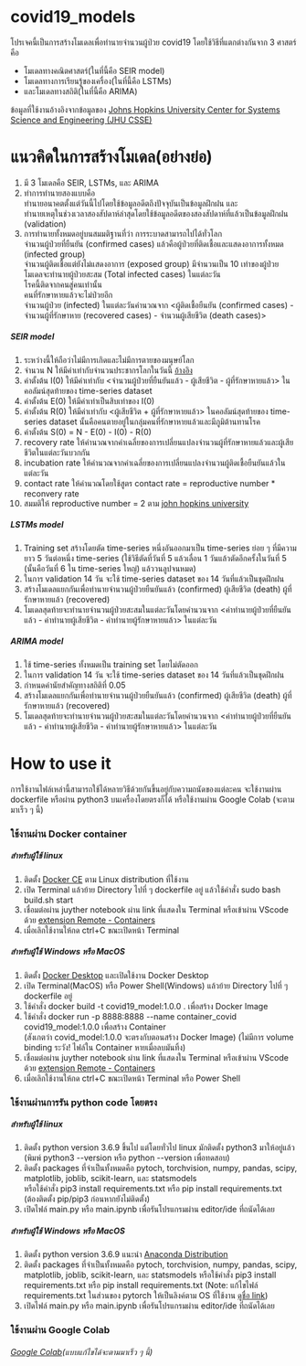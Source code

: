 # covid19_models
โปรเจคนี้เป็นการสร้างโมเดลเพื่อทำนายจำนวนผู้ป่วย covid19 โดยใช้วิธีที่แตกต่างกันจาก 3 ศาสตร์คือ 
* โมเดลทางคณิตศาสตร์(ในที่นี้คือ SEIR model) 
* โมเดลทางการเรียนรู้ของเครื่อง(ในที่นี้คือ LSTMs) 
* และโมเดลทางสถิติ(ในที่นี้คือ ARIMA)

ข้อมูลที่ใช้งานอ้างอิงจากข้อมูลของ [Johns Hopkins University Center for Systems Science and Engineering (JHU CSSE)](https://github.com/CSSEGISandData/COVID-19?fbclid=IwAR1CgDWM6JCC7QHLwpGj24LRODW50YWd6DUNGhYVIP90bevwgX_z1EUM0yY)

# แนวคิดในการสร้างโมเดล(อย่างย่อ)

1. มี 3 โมเดลคือ SEIR, LSTMs, และ ARIMA
2. ทำการทำนายสองแบบคือ   
   ทำนายอนาคตตั้งแต่วันนี้ไปโดยใช้ข้อมูลอดีตถึงปัจจุบันเป็นข้อมูลฝึกฝน และ   
   ทำนายเหตุในช่วงเวลาสองสัปดาห์ล่าสุดโดยใช้ข้อมูลอดีตของสองสัปดาห์ที่แล้วเป็นข้อมูลฝึกฝน (validation)   
3. การทำนายทั้งหมดอยู่บนสมมติฐานที่ว่า
   การระบาดสามารถไปได้ทั่วโลก   
   จำนวนผู้ป่วยที่ยืนยัน (confirmed cases) แล้วคือผู้ป่วยที่ติดเชื้อและแสดงอาการทั้งหมด (infected group)   
   จำนวนผู้ติดเชื้อแต่ยังไม่แสดงอาการ (exposed group) มีจำนวนเป็น 10 เท่าของผู้ป่วย   
   โมเดลจะทำนายผู้ป่วยสะสม (Total infected cases) ในแต่ละวัน   
   โรคนี้ติดจากคนสู่คนเท่านั้น   
   คนที่รักษาหายแล้วจะไม่ป่วยอีก   
   จำนวนผู้ป่วย (infected) ในแต่ละวันคำนวณจาก <ผู้ติดเชื้อยืนยัน (confirmed cases) - จำนวนผู้ที่รักษาหาย (recovered cases) - จำนวนผู้เสียชีวิต (death cases)>   
##### SEIR model
1. ระหว่างนี้ให้ถือว่าไม่มีการเกิดและไม่มีการตายของมนุษย์โลก
2. จำนวน N ให้มีค่าเท่ากับจำนวนประชากรโลกในวันนี้ [อ้างอิง](https://www.worldometers.info/world-population/) 
3. ค่าตั้งต้น I(0) ให้มีค่าเท่ากับ <จำนวนผู้ป่วยที่ยืนยันแล้ว - ผู้เสียชีวิต - ผู้ที่รักษาหายแล้ว> ในคอลัมน์สุดท้ายของ time-series dataset
4. ค่าตั้งต้น E(0) ให้มีค่าเท่าเป็นสิบเท่าของ I(0)
5. ค่าตั้งต้น R(0) ให้มีค่าเท่ากับ <ผู้เสียชีวิต + ผู้ที่รักษาหายแล้ว> ในคอลัมน์สุดท้ายของ time-series dataset นั้นคือคนตายอยู่ในกลุ่มคนที่รักษาหายแล้วและมีภูมิต้านทานโรค
6. ค่าตั้งต้น S(0) = N - E(0) - I(0) - R(0)
7. recovery rate ให้คำนวณจากค่าเฉลี่ยของการเปลี่ยนแปลงจำนวนผู้ที่รักษาหายแล้วและผู้เสียชีวิตในแต่ละวันบวกกัน
8. incubation rate ให้คำนวณจากค่าเฉลี่ยของการเปลี่ยนแปลงจำนวนผู้ติดเชื้อยืนยันแล้วในแต่ละวัน
9. contact rate ให้คำนวณโดยใช้สูตร contact rate = reproductive number * reconvery rate
10. สมมติให้ reproductive number = 2 ตาม [john hopkins university](https://systems.jhu.edu/research/public-health/ncov-model/)
##### LSTMs model
1. Training set สร้างโดยตัด time-series หนึ่งอันออกมาเป็น time-series ย่อย ๆ ที่มีความยาว 5 วันต่อหนึ่ง time-series (ใช้วิธีตัดที่วันที่ 5 แล้วเลื่อน 1 วันแล้วตัดอีกครั้งในวันที่ 5 (นั้นคือวันที่ 6 ใน time-series ใหญ่) แล้ววนลูปจนหมด)
2. ในการ validation 14 วัน จะใช้ time-series dataset ของ 14 วันที่แล้วเป็นชุดฝึกฝน
3. สร้างโมเดลแยกกันเพื่อทำนายจำนวนผู้ป่วยยืนยันแล้ว (confirmed) ผู้เสียชีวิต (death) ผู้ที่รักษาหายแล้ว (recovered)
4. โมเดลสุดท้ายจะทำนายจำนวนผู้ป่วยสะสมในแต่ละวันโดยคำนวนจาก <ค่าทำนายผู้ป่วยที่ยืนยันแล้ว - ค่าทำนายผู้เสียชีวิต - ค่าทำนายผู้รักษาหายแล้ว> ในแต่ละวัน
##### ARIMA model
1. ใช้ time-series ทั้งหมดเป็น training set โดยไม่ตัดออก
2. ในการ validation 14 วัน จะใช้ time-series dataset ของ 14 วันที่แล้วเป็นชุดฝึกฝน
3. กำหนดค่านัยสำคัญทางสถิติที่ 0.05
4. สร้างโมเดลแยกกันเพื่อทำนายจำนวนผู้ป่วยยืนยันแล้ว (confirmed) ผู้เสียชีวิต (death) ผู้ที่รักษาหายแล้ว (recovered)
5. โมเดลสุดท้ายจะทำนายจำนวนผู้ป่วยสะสมในแต่ละวันโดยคำนวนจาก <ค่าทำนายผู้ป่วยที่ยืนยันแล้ว - ค่าทำนายผู้เสียชีวิต - ค่าทำนายผู้รักษาหายแล้ว> ในแต่ละวัน

# How to use it
การใช้งานไฟล์เหล่านี้สามารถใช้ได้หลายวิธีด้วยกันขึ้นอยู่กับความถนัดของแต่ละคน จะใช้งานผ่าน dockerfile หรือผ่าน python3 บนเครื่องโดยตรงก็ได้ หรือใช้งานผ่าน Google Colab (จะตามมาเร็ว ๆ นี้)

### ใช้งานผ่าน Docker container
##### สำหรับผู้ใช้ linux
1. ติดตั้ง [Docker CE](https://docs.docker.com/install/linux/docker-ce/ubuntu/) ตาม Linux distribution ที่ใช้งาน
2. เปิด Terminal แล้วย้าย Directory ไปที่ ๆ dockerfile อยู่ แล้วใช้คำสั่ง sudo bash build.sh start
3. เชื่อมต่อผ่าน juyther notebook ผ่าน link ที่แสดงใน Terminal หรือเข้าผ่าน VScode ด้วย [extension Remote - Containers](https://code.visualstudio.com/docs/remote/containers)
4. เมื่อเลิกใช้งานให้กด ctrl+C ขณะเปิดหน้า Terminal
##### สำหรับผู้ใช้ Windows หรือ MacOS
1. ติดตั้ง [Docker Desktop](https://www.docker.com/products/docker-desktop) และเปิดใช้งาน Docker Desktop
2. เปิด Terminal(MacOS) หรือ Power Shell(Windows) แล้วย้าย Directory ไปที่ ๆ dockerfile อยู่
3. ใช้คำสั่ง docker build -t covid19_model:1.0.0 . เพื่อสร้าง Docker Image
4. ใช้คำสั่ง docker run -p 8888:8888 --name container_covid covid19_model:1.0.0 เพื่อสร้าง Container  
   (สังเกตว่า covid_model:1.0.0 จะตรงกับตอนสร้าง Docker Image) (ไม่มีการ volume binding ระวัง! ไฟล์ใน Container หายเมื่อลบมันทิ้ง)
5. เชื่อมต่อผ่าน juyther notebook ผ่าน link ที่แสดงใน Terminal หรือเข้าผ่าน VScode ด้วย [extension Remote - Containers](https://code.visualstudio.com/docs/remote/containers)
6. เมื่อเลิกใช้งานให้กด ctrl+C ขณะเปิดหน้า Terminal หรือ Power Shell

### ใช้งานผ่านการรัน python code โดยตรง
##### สำหรับผู้ใช้ linux
1. ติดตั้ง python version 3.6.9 ขึ้นไป แต่โดยทั่วไป linux มักติดตั้ง python3 มาให้อยู่แล้ว (พิมพ์ python3 --version หรือ python --version เพื่อทดสอบ)
2. ติดตั้ง packages ที่จำเป็นทั้งหมดคือ pytoch, torchvision, numpy, pandas, scipy, matplotlib, joblib, scikit-learn, และ statsmodels   
   หรือใช้คำสั่ง pip3 install requirements.txt หรือ pip install requirements.txt (ต้องติดตั้ง pip/pip3 ก่อนหากยังไม่ติดตั้ง)
3. เปิดไฟล์ main.py หรือ main.ipynb เพื่อรันโปรแกรมผ่าน editor/ide ที่ถนัดได้เลย
##### สำหรับผู้ใช้ Windows หรือ MacOS
1. ติดตั้ง python version 3.6.9 แนะนำ [Anaconda Distribution](https://www.anaconda.com/distribution/)
2. ติดตั้ง packages ที่จำเป็นทั้งหมดคือ pytoch, torchvision, numpy, pandas, scipy, matplotlib, joblib, scikit-learn, และ statsmodels 
   หรือใช้คำสั่ง pip3 install requirements.txt หรือ pip install requirements.txt (Note: แก้ไขไฟล์ requirements.txt ในส่วนของ pytorch ให้เป็นลิงค์ตาม OS ที่ใช้งาน [ดูชื่อ link](https://download.pytorch.org/whl/cpu/torch_stable.html))
3. เปิดไฟล์ main.py หรือ main.ipynb เพื่อรันโปรแกรมผ่าน editor/ide ที่ถนัดได้เลย

### ใช้งานผ่าน Google Colab
###### [Google Colab](https://colab.research.google.com/drive/1mLQAKkSjh2RcQ7fKAC8OzfM6P4SqhMWG?fbclid=IwAR3ZD5Zl-4bw_ECZKLXqySlq6re-RBsipjJh9muKdFmKVcSUB1h9yu1MLBE)(แบบแก้ไขได้จะตามมาเร็ว ๆ นี้)

